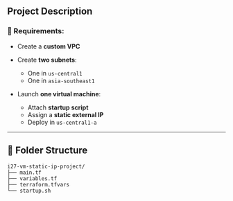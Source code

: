 ## **Project Description**

### 🔧 Requirements:

* Create a **custom VPC**
* Create **two subnets**:

  * One in `us-central1`
  * One in `asia-southeast1`
* Launch **one virtual machine**:

  * Attach **startup script**
  * Assign a **static external IP**
  * Deploy in `us-central1-a`

---

## 📁 Folder Structure

```
i27-vm-static-ip-project/
├── main.tf
├── variables.tf
├── terraform.tfvars
└── startup.sh
```
